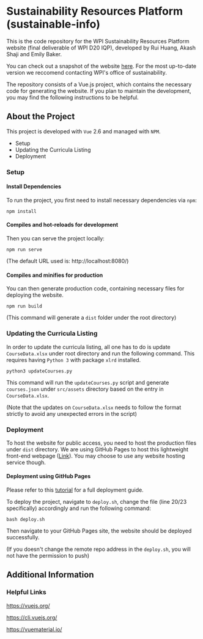 # Sustainability Resources Platform (sustainable-info)

This is the code repository for the WPI Sustainability Resources Platform website (final deliverable of WPI D20 IQP), developed by Rui Huang, Akash Shaji and Emily Baker. 

You can check out a snapshot of the website [here](https://ryc1x.github.io/sustainable-studies/). For the most up-to-date version we reccomend contacting WPI's office of sustainability. 

The repository consists of a Vue.js project, which contains the necessary code for generating the website. If you plan to maintain the development, you may find the following instructions to be helpful.  

## About the Project

This project is developed with `Vue` 2.6 and managed with `NPM`.  

- Setup
- Updating the Curricula Listing
- Deployment

### Setup

#### Install Dependencies

To run the project, you first need to install necessary dependencies via `npm`:

```
npm install
```

#### Compiles and hot-reloads for development

Then you can serve the project locally:

```
npm run serve
```

(The default URL used is: http://localhost:8080/)

#### Compiles and minifies for production

You can then generate production code, containing necessary files for deploying the website. 

```
npm run build
```

(This command will generate a `dist` folder under the root directory)


### Updating the Curricula Listing

In order to update the curricula listing, all one has to do is update `CourseData.xlsx` under root directory and run the following command. This requires having `Python 3` with package `xlrd` installed. 

```
python3 updateCourses.py
```

This command will run the `updateCourses.py` script and generate `courses.json` under `src/assets` directory based on the entry in `CourseData.xlsx`.

(Note that the updates on `CourseData.xlsx` needs to follow the format strictly to avoid any unexpected errors in the script)


### Deployment

To host the website for public access, you need to host the production files under `dist` directory. We are using GitHub Pages to host this lightweight front-end webpage ([Link](https://ryc1x.github.io/sustainable-studies/)). You may choose to use any website hosting service though. 

#### Deployment using GitHub Pages

Please refer to this [tutorial](https://cli.vuejs.org/guide/deployment.html#gitlab-pages) for a full deployment guide.

To deploy the project, navigate to `deploy.sh`, change the file (line 20/23 specifically) accordingly and run the following command:

```
bash deploy.sh
```

Then navigate to your GitHub Pages site, the website should be deployed successfully. 

(If you doesn't change the remote repo address in the `deploy.sh`, you will not have the permission to push)





## Additional Information

### Helpful Links

https://vuejs.org/

https://cli.vuejs.org/

https://vuematerial.io/

